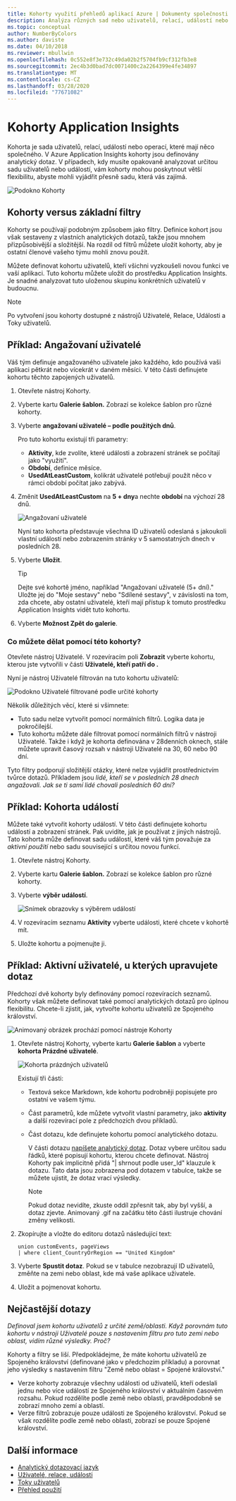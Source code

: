 ```yaml
---
title: Kohorty využití přehledů aplikací Azure | Dokumenty společnosti Microsoft
description: Analýza různých sad nebo uživatelů, relací, událostí nebo operací, které mají něco společného
ms.topic: conceptual
author: NumberByColors
ms.author: daviste
ms.date: 04/10/2018
ms.reviewer: mbullwin
ms.openlocfilehash: 0c552e8f3e732c49da02b2f5704fb9cf312fb3e8
ms.sourcegitcommit: 2ec4b3d0bad7dc0071400c2a2264399e4fe34897
ms.translationtype: MT
ms.contentlocale: cs-CZ
ms.lasthandoff: 03/28/2020
ms.locfileid: "77671082"
---
```

# <a name="application-insights-cohorts"></a>Kohorty Application Insights

Kohorta je sada uživatelů, relací, událostí nebo operací, které mají něco společného. V Azure Application Insights kohorty jsou definovány analytický dotaz. V případech, kdy musíte opakovaně analyzovat určitou sadu uživatelů nebo událostí, vám kohorty mohou poskytnout větší flexibilitu, abyste mohli vyjádřit přesně sadu, která vás zajímá.

![Podokno Kohorty](./media/usage-cohorts/001.png)

## <a name="cohorts-versus-basic-filters"></a>Kohorty versus základní filtry

Kohorty se používají podobným způsobem jako filtry. Definice kohort jsou však sestaveny z vlastních analytických dotazů, takže jsou mnohem přizpůsobivější a složitější. Na rozdíl od filtrů můžete uložit kohorty, aby je ostatní členové vašeho týmu mohli znovu použít.

Můžete definovat kohortu uživatelů, kteří všichni vyzkoušeli novou funkci ve vaší aplikaci. Tuto kohortu můžete uložit do prostředku Application Insights. Je snadné analyzovat tuto uloženou skupinu konkrétních uživatelů v budoucnu.

> [!NOTE]
> Po vytvoření jsou kohorty dostupné z nástrojů Uživatelé, Relace, Události a Toky uživatelů.

## <a name="example-engaged-users"></a>Příklad: Angažovaní uživatelé

Váš tým definuje angažovaného uživatele jako každého, kdo používá vaši aplikaci pětkrát nebo vícekrát v daném měsíci. V této části definujete kohortu těchto zapojených uživatelů.

1. Otevřete nástroj Kohorty.

2. Vyberte kartu **Galerie šablon.** Zobrazí se kolekce šablon pro různé kohorty.

3. Vyberte **angažovaní uživatelé – podle použitých dnů**.

    Pro tuto kohortu existují tři parametry:
    * **Aktivity**, kde zvolíte, které události a zobrazení stránek se počítají jako "využití".
    * **Období**, definice měsíce.
    * **UsedAtLeastCustom**, kolikrát uživatelé potřebují použít něco v rámci období počítat jako zabývá.

4. Změnit **UsedAtLeastCustom** na **5 + dny**a nechte **období** na výchozí 28 dnů.

    ![Angažovaní uživatelé](./media/usage-cohorts/003.png)

    Nyní tato kohorta představuje všechna ID uživatelů odeslaná s jakoukoli vlastní událostí nebo zobrazením stránky v 5 samostatných dnech v posledních 28.

5. Vyberte **Uložit**.

   > [!TIP]
   > Dejte své kohortě jméno, například "Angažovaní uživatelé (5+ dní)." Uložte jej do "Moje sestavy" nebo "Sdílené sestavy", v závislosti na tom, zda chcete, aby ostatní uživatelé, kteří mají přístup k tomuto prostředku Application Insights vidět tuto kohortu.

6. Vyberte **Možnost Zpět do galerie**.

### <a name="what-can-you-do-by-using-this-cohort"></a>Co můžete dělat pomocí této kohorty?

Otevřete nástroj Uživatelé. V rozevíracím poli **Zobrazit** vyberte kohortu, kterou jste vytvořili v části **Uživatelé, kteří patří do .**

Nyní je nástroj Uživatelé filtrován na tuto kohortu uživatelů:

![Podokno Uživatelé filtrované podle určité kohorty](./media/usage-cohorts/004.png)

Několik důležitých věcí, které si všimnete:

* Tuto sadu nelze vytvořit pomocí normálních filtrů. Logika data je pokročilejší.
* Tuto kohortu můžete dále filtrovat pomocí normálních filtrů v nástroji Uživatelé. Takže i když je kohorta definována v 28denních oknech, stále můžete upravit časový rozsah v nástroji Uživatelé na 30, 60 nebo 90 dní.

Tyto filtry podporují složitější otázky, které nelze vyjádřit prostřednictvím tvůrce dotazů. Příkladem jsou _lidé, kteří se v posledních 28 dnech angažovali. Jak se ti samí lidé chovali posledních 60 dní?_

## <a name="example-events-cohort"></a>Příklad: Kohorta událostí

Můžete také vytvořit kohorty událostí. V této části definujete kohortu událostí a zobrazení stránek. Pak uvidíte, jak je používat z jiných nástrojů. Tato kohorta může definovat sadu událostí, které váš tým považuje za _aktivní použití_ nebo sadu související s určitou novou funkcí.

1. Otevřete nástroj Kohorty.

2. Vyberte kartu **Galerie šablon.** Zobrazí se kolekce šablon pro různé kohorty.

3. Vyberte **výběr událostí**.

    ![Snímek obrazovky s výběrem událostí](./media/usage-cohorts/006.png)

4. V rozevíracím seznamu **Aktivity** vyberte události, které chcete v kohortě mít.

5. Uložte kohortu a pojmenujte ji.

## <a name="example-active-users-where-you-modify-a-query"></a>Příklad: Aktivní uživatelé, u kterých upravujete dotaz

Předchozí dvě kohorty byly definovány pomocí rozevíracích seznamů. Kohorty však můžete definovat také pomocí analytických dotazů pro úplnou flexibilitu. Chcete-li zjistit, jak, vytvořte kohortu uživatelů ze Spojeného království.

![Animovaný obrázek prochází pomocí nástroje Kohorty](./media/usage-cohorts/cohorts0001.gif)

1. Otevřete nástroj Kohorty, vyberte kartu **Galerie šablon** a vyberte **kohorta Prázdné uživatelé**.

    ![Kohorta prázdných uživatelů](./media/usage-cohorts/001.png)

    Existují tři části:
   * Textová sekce Markdown, kde kohortu podrobněji popisujete pro ostatní ve vašem týmu.

   * Část parametrů, kde můžete vytvořit vlastní parametry, jako **aktivity** a další rozevírací pole z předchozích dvou příkladů.

   * Část dotazu, kde definujete kohortu pomocí analytického dotazu.

     V části dotazu [napíšete analytický dotaz](/azure/kusto/query). Dotaz vybere určitou sadu řádků, které popisují kohortu, kterou chcete definovat. Nástroj Kohorty pak implicitně přidá "| shrnout podle user_Id" klauzule k dotazu. Tato data jsou zobrazena pod dotazem v tabulce, takže se můžete ujistit, že dotaz vrací výsledky.

     > [!NOTE]
     > Pokud dotaz nevidíte, zkuste oddíl zpřesnit tak, aby byl vyšší, a dotaz zjevte. Animovaný .gif na začátku této části ilustruje chování změny velikosti.

2. Zkopírujte a vložte do editoru dotazů následující text:

    ```KQL
    union customEvents, pageViews
    | where client_CountryOrRegion == "United Kingdom"
    ```

3. Vyberte **Spustit dotaz**. Pokud se v tabulce nezobrazují ID uživatelů, změňte na zemi nebo oblast, kde má vaše aplikace uživatele.

4. Uložit a pojmenovat kohortu.

## <a name="frequently-asked-questions"></a>Nejčastější dotazy

_Definoval jsem kohortu uživatelů z určité země/oblasti. Když porovnám tuto kohortu v nástroji Uživatelé pouze s nastavením filtru pro tuto zemi nebo oblast, vidím různé výsledky. Proč?_

Kohorty a filtry se liší. Předpokládejme, že máte kohortu uživatelů ze Spojeného království (definované jako v předchozím příkladu) a porovnat jeho výsledky s nastavením filtru "Země nebo oblast = Spojené království."

* Verze kohorty zobrazuje všechny události od uživatelů, kteří odeslali jednu nebo více událostí ze Spojeného království v aktuálním časovém rozsahu. Pokud rozdělíte podle země nebo oblasti, pravděpodobně se zobrazí mnoho zemí a oblastí.
* Verze filtrů zobrazuje pouze události ze Spojeného království. Pokud se však rozdělíte podle země nebo oblasti, zobrazí se pouze Spojené království.

## <a name="learn-more"></a>Další informace

* [Analytický dotazovací jazyk](https://go.microsoft.com/fwlink/?linkid=856587)
* [Uživatelé, relace, události](usage-segmentation.md)
* [Toky uživatelů](usage-flows.md)
* [Přehled použití](usage-overview.md)
